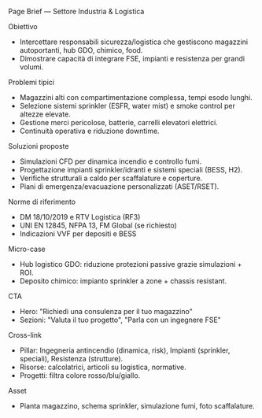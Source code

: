 Page Brief — Settore Industria & Logistica

Obiettivo
- Intercettare responsabili sicurezza/logistica che gestiscono magazzini autoportanti, hub GDO, chimico, food.
- Dimostrare capacità di integrare FSE, impianti e resistenza per grandi volumi.

Problemi tipici
- Magazzini alti con compartimentazione complessa, tempi esodo lunghi.
- Selezione sistemi sprinkler (ESFR, water mist) e smoke control per altezze elevate.
- Gestione merci pericolose, batterie, carrelli elevatori elettrici.
- Continuità operativa e riduzione downtime.

Soluzioni proposte
- Simulazioni CFD per dinamica incendio e controllo fumi.
- Progettazione impianti sprinkler/idranti e sistemi speciali (BESS, H2).
- Verifiche strutturali a caldo per scaffalature e coperture.
- Piani di emergenza/evacuazione personalizzati (ASET/RSET).

Norme di riferimento
- DM 18/10/2019 e RTV Logistica (RF3)
- UNI EN 12845, NFPA 13, FM Global (se richiesto)
- Indicazioni VVF per depositi e BESS

Micro-case
- Hub logistico GDO: riduzione protezioni passive grazie simulazioni + ROI.
- Deposito chimico: impianto sprinkler a zone + chassis resistant.

CTA
- Hero: "Richiedi una consulenza per il tuo magazzino"
- Sezioni: "Valuta il tuo progetto", "Parla con un ingegnere FSE"

Cross-link
- Pillar: Ingegneria antincendio (dinamica, risk), Impianti (sprinkler, speciali), Resistenza (strutture).
- Risorse: calcolatrici, articoli su logistica, normative.
- Progetti: filtra colore rosso/blu/giallo.

Asset
- Pianta magazzino, schema sprinkler, simulazione fumi, foto scaffalature.



